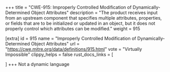 +++
title = "CWE-915: Improperly Controlled Modification of Dynamically-Determined Object Attributes"
description	= "The product receives input from an upstream component that specifies multiple attributes, properties, or fields that are to be initialized or updated in an object, but it does not properly control which attributes can be modified."
weight = 915

[extra]
id = 915
name = "Improperly Controlled Modification of Dynamically-Determined Object Attributes"
url = "https://cwe.mitre.org/data/definitions/915.html"
vote = "Virtually Impossible"
clippy_helps = false
rust_docs_links = [
	
]
+++
Not a dynamic language
